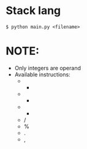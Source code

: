 # Stack lang

```console
$ python main.py <filename>
```

# NOTE:
-   Only integers are operand
-   Available instructions:
    -   +
    -   -
    -   *
    -   /
    -   %
    -   .
    -   ,
